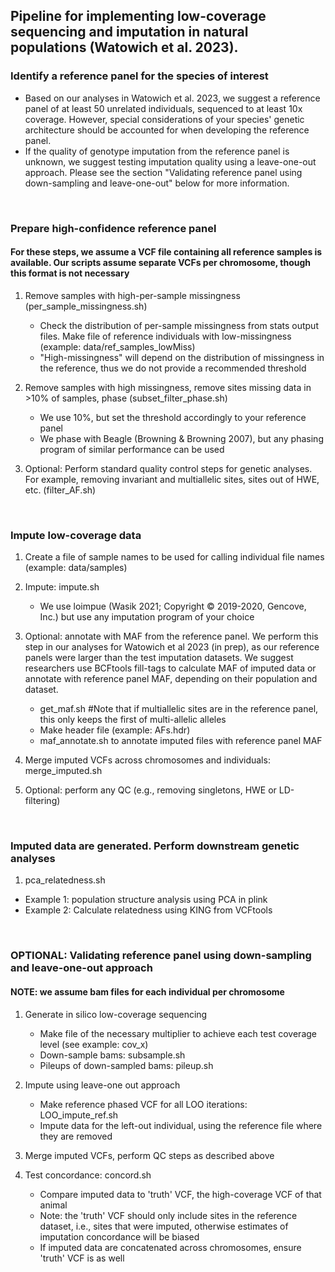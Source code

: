 ## Pipeline for implementing low-coverage sequencing and imputation in natural populations (Watowich et al. 2023). 


### Identify a reference panel for the species of interest
* Based on our analyses in Watowich et al. 2023, we suggest a reference panel of at least 50 unrelated individuals, sequenced to at least 10x coverage. However, special considerations of your species' genetic architecture should be accounted for when developing the reference panel.
* If the quality of genotype imputation from the reference panel is unknown, we suggest testing imputation quality using a leave-one-out approach. Please see the section "Validating reference panel using down-sampling and leave-one-out" below for more information. 
</br>

### Prepare high-confidence reference panel
#### For these steps, we assume a VCF file containing all reference samples is available. Our scripts assume separate VCFs per chromosome, though this format is not necessary

1. Remove samples with high-per-sample missingness (per_sample_missingness.sh)
   * Check the distribution of per-sample missingness from stats output files. Make file of reference individuals with low-missingness (example: data/ref_samples_lowMiss)
   * "High-missingness" will depend on the distribution of missingness in the reference, thus we do not provide a recommended threshold

2. Remove samples with high missingness, remove sites missing data in >10% of samples, phase (subset_filter_phase.sh)
   * We use 10%, but set the threshold accordingly to your reference panel
   * We phase with Beagle (Browning & Browning 2007), but any phasing program of similar performance can be used

3. Optional: Perform standard quality control steps for genetic analyses. For example, removing invariant and multiallelic sites, sites out of HWE, etc. (filter_AF.sh)
</br>

### Impute low-coverage data
1. Create a file of sample names to be used for calling individual file names (example: data/samples)

2. Impute: impute.sh
   * We use loimpue (Wasik 2021; Copyright © 2019-2020, Gencove, Inc.) but use any imputation program of your choice

4. Optional: annotate with MAF from the reference panel. We perform this step in our analyses for Watowich et al 2023 (in prep), as our reference panels were larger than the test imputation datasets. We suggest researchers use BCFtools fill-tags to calculate MAF of imputed data or annotate with reference panel MAF, depending on their population and dataset.
   * get_maf.sh #Note that if multiallelic sites are in the reference panel, this only keeps the first of multi-allelic alleles
   * Make header file (example: AFs.hdr)
   * maf_annotate.sh to annotate imputed files with reference panel MAF

5. Merge imputed VCFs across chromosomes and individuals: merge_imputed.sh

6. Optional: perform any QC (e.g., removing singletons, HWE or LD-filtering)
</br>

### Imputed data are generated. Perform downstream genetic analyses
1. pca_relatedness.sh
* Example 1: population structure analysis using PCA in plink
* Example 2: Calculate relatedness using KING from VCFtools
</br>

### OPTIONAL: Validating reference panel using down-sampling and leave-one-out approach
#### NOTE: we assume bam files for each individual per chromosome

1. Generate in silico low-coverage sequencing
   * Make file of the necessary multiplier to achieve each test coverage level (see example: cov_x)
   * Down-sample bams: subsample.sh
   * Pileups of down-sampled bams: pileup.sh

2. Impute using leave-one out approach
   * Make reference phased VCF for all LOO iterations: LOO_impute_ref.sh
   * Impute data for the left-out individual, using the reference file where they are removed

3. Merge imputed VCFs, perform QC steps as described above

4. Test concordance: concord.sh
   * Compare imputed data to 'truth' VCF, the high-coverage VCF of that animal
   * Note: the 'truth' VCF should only include sites in the reference dataset, i.e., sites that were imputed, otherwise estimates of imputation concordance will be biased
   * If imputed data are concatenated across chromosomes, ensure 'truth' VCF is as well
